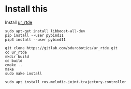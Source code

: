 # Install this

Install [ur_rtde](https://sdurobotics.gitlab.io/ur_rtde/installation/installation.html#linux-ubuntu) 

```
sudo apt-get install libboost-all-dev
pip install --user pybind11
pip3 install --user pybind11

git clone https://gitlab.com/sdurobotics/ur_rtde.git
cd ur_rtde
mkdir build
cd build
cmake ..
make
sudo make install

sudo apt install ros-melodic-joint-trajectory-controller


```
